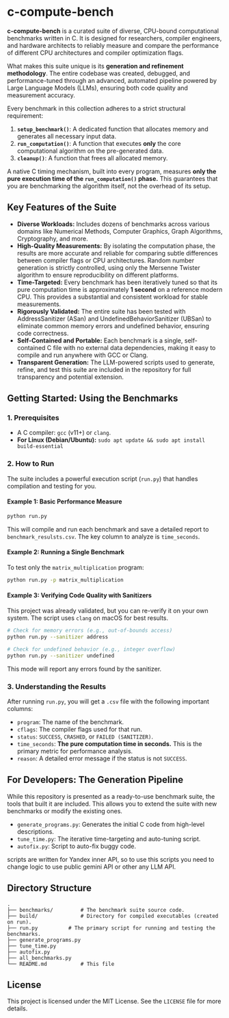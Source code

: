 # c-compute-bench

**c-compute-bench** is a curated suite of diverse, CPU-bound computational benchmarks written in C. It is designed for researchers, compiler engineers, and hardware architects to reliably measure and compare the performance of different CPU architectures and compiler optimization flags.

What makes this suite unique is its **generation and refinement methodology**. The entire codebase was created, debugged, and performance-tuned through an advanced, automated pipeline powered by Large Language Models (LLMs), ensuring both code quality and measurement accuracy.

Every benchmark in this collection adheres to a strict structural requirement:
1.  **`setup_benchmark()`**: A dedicated function that allocates memory and generates all necessary input data.
2.  **`run_computation()`**: A function that executes **only** the core computational algorithm on the pre-generated data.
3.  **`cleanup()`**: A function that frees all allocated memory.

A native C timing mechanism, built into every program, measures **only the pure execution time of the `run_computation()` phase.** This guarantees that you are benchmarking the algorithm itself, not the overhead of its setup.

## Key Features of the Suite

*   **Diverse Workloads:** Includes dozens of benchmarks across various domains like Numerical Methods, Computer Graphics, Graph Algorithms, Cryptography, and more.
*   **High-Quality Measurements:** By isolating the computation phase, the results are more accurate and reliable for comparing subtle differences between compiler flags or CPU architectures. Random number generation is strictly controlled, using only the Mersenne Twister algorithm to ensure reproducibility on different platforms.
*   **Time-Targeted:** Every benchmark has been iteratively tuned so that its pure computation time is approximately **1 second** on a reference modern CPU. This provides a substantial and consistent workload for stable measurements.
*   **Rigorously Validated:** The entire suite has been tested with AddressSanitizer (ASan) and UndefinedBehaviorSanitizer (UBSan) to eliminate common memory errors and undefined behavior, ensuring code correctness.
*   **Self-Contained and Portable:** Each benchmark is a single, self-contained C file with no external data dependencies, making it easy to compile and run anywhere with GCC or Clang.
*   **Transparent Generation:** The LLM-powered scripts used to generate, refine, and test this suite are included in the repository for full transparency and potential extension.

## Getting Started: Using the Benchmarks

### 1. Prerequisites

*   A C compiler: `gcc` (v11+) or `clang`.
*   **For Linux (Debian/Ubuntu):** `sudo apt update && sudo apt install build-essential`

### 2. How to Run

The suite includes a powerful execution script (`run.py`) that handles compilation and testing for you.

#### Example 1: Basic Performance Measure

```bash
python run.py
```

This will compile and run each benchmark and save a detailed report to `benchmark_resulsts.csv`. The key column to analyze is `time_seconds`.

#### Example 2: Running a Single Benchmark

To test only the `matrix_multiplication` program:

```bash
python run.py -p matrix_multiplication
```

#### Example 3: Verifying Code Quality with Sanitizers

This project was already validated, but you can re-verify it on your own system. The script uses `clang` on macOS for best results.

```bash
# Check for memory errors (e.g., out-of-bounds access)
python run.py --sanitizer address

# Check for undefined behavior (e.g., integer overflow)
python run.py --sanitizer undefined
```
This mode will report any errors found by the sanitizer.

### 3. Understanding the Results

After running `run.py`, you will get a `.csv` file with the following important columns:

*   `program`: The name of the benchmark.
*   `cflags`: The compiler flags used for that run.
*   `status`: `SUCCESS`, `CRASHED`, or `FAILED (SANITIZER)`.
*   `time_seconds`: **The pure computation time in seconds.** This is the primary metric for performance analysis.
*   `reason`: A detailed error message if the status is not `SUCCESS`.

## For Developers: The Generation Pipeline

While this repository is presented as a ready-to-use benchmark suite, the tools that built it are included. This allows you to extend the suite with new benchmarks or modify the existing ones.

*   `generate_programs.py`: Generates the initial C code from high-level descriptions.
*   `tune_time.py`: The iterative time-targeting and auto-tuning script.
*   `autofix.py`: Script to auto-fix buggy code.

scripts are written for Yandex inner API, so to use this scripts you need to change logic to use public gemini API or other any LLM API.

## Directory Structure

```
.
├── benchmarks/         # The benchmark suite source code.
├── build/              # Directory for compiled executables (created on run).
├── run.py          # The primary script for running and testing the benchmarks.
├── generate_programs.py
├── tune_time.py
├── autofix.py
├── all_benchmarks.py
└── README.md           # This file
```

## License

This project is licensed under the MIT License. See the `LICENSE` file for more details.